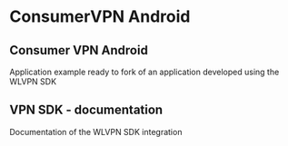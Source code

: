 # ConsumerVPN Android

## Consumer VPN Android 
Application example ready to fork of an application developed using the WLVPN SDK

## VPN SDK - documentation
Documentation of the WLVPN SDK integration